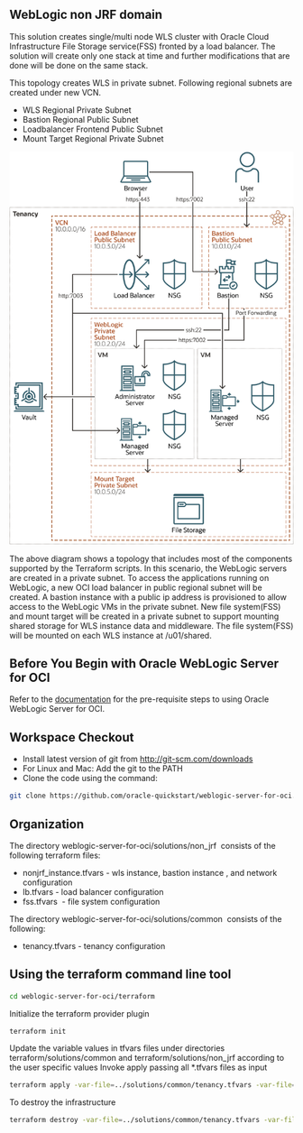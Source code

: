 ## WebLogic non JRF domain

This solution creates single/multi node WLS cluster with Oracle Cloud Infrastructure File Storage service(FSS) fronted
by a load balancer. The solution will create only one stack at time and further modifications that are done will be
done on the same stack.

This topology creates WLS in private subnet. Following regional subnets are created under new VCN.
- WLS Regional Private Subnet
- Bastion Regional Public Subnet
- Loadbalancer Frontend Public Subnet
- Mount Target Regional Private Subnet

![Full Topology Diagram](Topology.png)

The above diagram shows a topology that includes most of the components supported by the Terraform scripts.
In this scenario, the WebLogic servers are created in a private subnet. To access the applications running on WebLogic, a new OCI load balancer in public regional subnet will be created. A bastion instance with a public ip address is provisioned to allow access to the WebLogic VMs in the private subnet. New file system(FSS) and mount target will be created in a private subnet to support mounting shared storage for WLS instance data and middleware. The file system(FSS) will be mounted on each WLS instance at /u01/shared.

## Before You Begin with Oracle WebLogic Server for OCI
Refer to the [documentation](https://docs.oracle.com/en/cloud/paas/weblogic-cloud/user/you-begin-oracle-weblogic-cloud.html) for the pre-requisite steps to using Oracle WebLogic Server for OCI.

## Workspace Checkout
- Install latest version of git from http://git-scm.com/downloads
- For Linux and Mac: Add the git to the PATH
- Clone the code using the command:

```bash
git clone https://github.com/oracle-quickstart/weblogic-server-for-oci.git
```

## Organization
The directory weblogic-server-for-oci/solutions/non_jrf  consists of the following terraform files:

- nonjrf_instance.tfvars - wls instance, bastion instance , and network configuration
- lb.tfvars - load balancer configuration
- fss.tfvars  - file system configuration

The directory weblogic-server-for-oci/solutions/common  consists of the following:
- tenancy.tfvars - tenancy configuration

## Using the terraform command line tool
```bash
cd weblogic-server-for-oci/terraform
```

Initialize the terraform provider plugin
```bash
terraform init
```

Update the variable values in tfvars files under directories terraform/solutions/common and terraform/solutions/non_jrf according to the user specific values
Invoke apply passing all *.tfvars files as input
```bash
terraform apply -var-file=../solutions/common/tenancy.tfvars -var-file=inputs/mp_image_ee_byol.tfvars -var-file=../solutions/non_jrf/nonjrf_instance.tfvars -var-file=../solutions/non_jrf /lb.tfvars -var-file=../solutions/non_jrf/fss.tfvars
```

To destroy the infrastructure
```bash
terraform destroy -var-file=../solutions/common/tenancy.tfvars -var-file=../solutions/common/mp_byol.tfvars -var-file=../solutions/non_jrf/nonjrf_instance.tfvars -var-file=../solutions/non_jrf/lb.tfvars -var-file=../solutions/non_jrf/fss.tfvars
```
